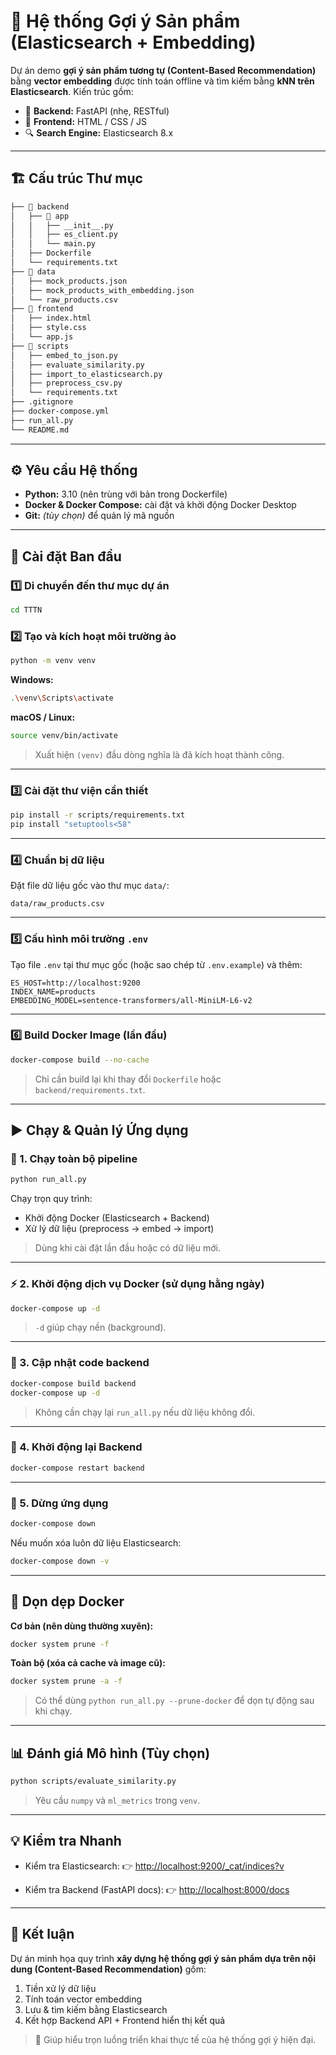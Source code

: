 # 🧠 Hệ thống Gợi ý Sản phẩm (Elasticsearch + Embedding)

Dự án demo **gợi ý sản phẩm tương tự (Content-Based Recommendation)** bằng **vector embedding** được tính toán offline và tìm kiếm bằng **kNN trên Elasticsearch**.
Kiến trúc gồm:

* 🧩 **Backend:** FastAPI (nhẹ, RESTful)
* 🎨 **Frontend:** HTML / CSS / JS
* 🔍 **Search Engine:** Elasticsearch 8.x

---

## 🏗️ Cấu trúc Thư mục

```bash
├── 📁 backend
│   ├── 📁 app
│   │   ├── __init__.py
│   │   ├── es_client.py
│   │   └── main.py
│   ├── Dockerfile
│   └── requirements.txt
├── 📁 data
│   ├── mock_products.json
│   ├── mock_products_with_embedding.json
│   └── raw_products.csv
├── 📁 frontend
│   ├── index.html
│   ├── style.css
│   └── app.js
├── 📁 scripts
│   ├── embed_to_json.py
│   ├── evaluate_similarity.py
│   ├── import_to_elasticsearch.py
│   ├── preprocess_csv.py
│   └── requirements.txt
├── .gitignore
├── docker-compose.yml
├── run_all.py
└── README.md
```

---

## ⚙️ Yêu cầu Hệ thống

* **Python:** 3.10 (nên trùng với bản trong Dockerfile)
* **Docker & Docker Compose:** cài đặt và khởi động Docker Desktop
* **Git:** *(tùy chọn)* để quản lý mã nguồn

---

## 🚀 Cài đặt Ban đầu

### 1️⃣ Di chuyển đến thư mục dự án

```bash
cd TTTN
```

### 2️⃣ Tạo và kích hoạt môi trường ảo

```bash
python -m venv venv
```

**Windows:**

```bash
.\venv\Scripts\activate
```

**macOS / Linux:**

```bash
source venv/bin/activate
```

> Xuất hiện `(venv)` đầu dòng nghĩa là đã kích hoạt thành công.

---

### 3️⃣ Cài đặt thư viện cần thiết

```bash
pip install -r scripts/requirements.txt
pip install "setuptools<58"
```

---

### 4️⃣ Chuẩn bị dữ liệu

Đặt file dữ liệu gốc vào thư mục `data/`:

```
data/raw_products.csv
```

---

### 5️⃣ Cấu hình môi trường `.env`

Tạo file `.env` tại thư mục gốc (hoặc sao chép từ `.env.example`) và thêm:

```
ES_HOST=http://localhost:9200
INDEX_NAME=products
EMBEDDING_MODEL=sentence-transformers/all-MiniLM-L6-v2
```

---

### 6️⃣ Build Docker Image (lần đầu)

```bash
docker-compose build --no-cache
```

> Chỉ cần build lại khi thay đổi `Dockerfile` hoặc `backend/requirements.txt`.

---

## ▶️ Chạy & Quản lý Ứng dụng

### 🧩 1. Chạy toàn bộ pipeline

```bash
python run_all.py
```

Chạy trọn quy trình:

* Khởi động Docker (Elasticsearch + Backend)
* Xử lý dữ liệu (preprocess → embed → import)

> Dùng khi cài đặt lần đầu hoặc có dữ liệu mới.

---

### ⚡ 2. Khởi động dịch vụ Docker (sử dụng hằng ngày)

```bash
docker-compose up -d
```

> `-d` giúp chạy nền (background).

---

### 🔁 3. Cập nhật code backend

```bash
docker-compose build backend
docker-compose up -d
```

> Không cần chạy lại `run_all.py` nếu dữ liệu không đổi.

---

### 🔄 4. Khởi động lại Backend

```bash
docker-compose restart backend
```

---

### 🛑 5. Dừng ứng dụng

```bash
docker-compose down
```

Nếu muốn xóa luôn dữ liệu Elasticsearch:

```bash
docker-compose down -v
```

---

## 🧹 Dọn dẹp Docker

**Cơ bản (nên dùng thường xuyên):**

```bash
docker system prune -f
```

**Toàn bộ (xóa cả cache và image cũ):**

```bash
docker system prune -a -f
```

> Có thể dùng `python run_all.py --prune-docker` để dọn tự động sau khi chạy.

---

## 📊 Đánh giá Mô hình (Tùy chọn)

```bash
python scripts/evaluate_similarity.py
```

> Yêu cầu `numpy` và `ml_metrics` trong `venv`.

---

## 💡 Kiểm tra Nhanh

* Kiểm tra Elasticsearch:
  👉 [http://localhost:9200/_cat/indices?v](http://localhost:9200/_cat/indices?v)

* Kiểm tra Backend (FastAPI docs):
  👉 [http://localhost:8000/docs](http://localhost:8000/docs)

---

## 🎯 Kết luận

Dự án minh họa quy trình **xây dựng hệ thống gợi ý sản phẩm dựa trên nội dung (Content-Based Recommendation)** gồm:

1. Tiền xử lý dữ liệu
2. Tính toán vector embedding
3. Lưu & tìm kiếm bằng Elasticsearch
4. Kết hợp Backend API + Frontend hiển thị kết quả

> 🎯 Giúp hiểu trọn luồng triển khai thực tế của hệ thống gợi ý hiện đại.

